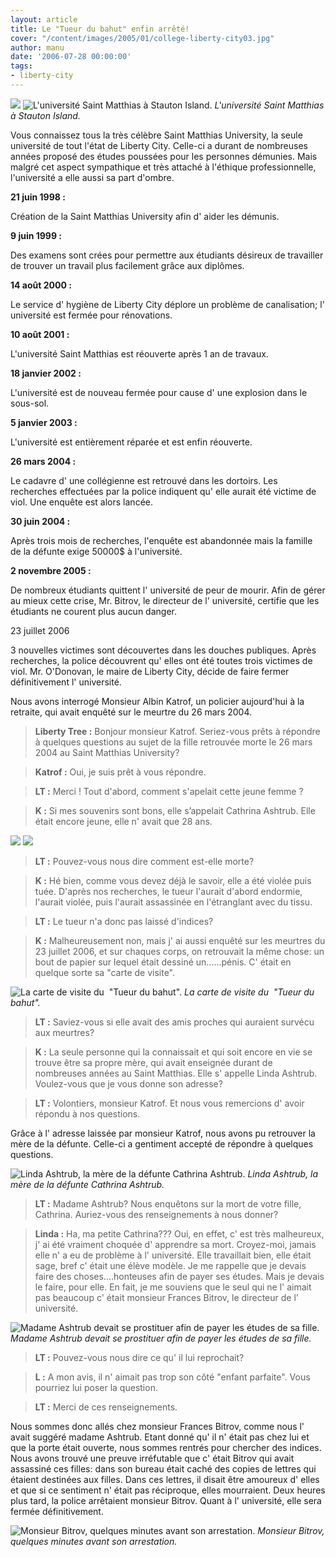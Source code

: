 ```yaml
---
layout: article
title: Le "Tueur du bahut" enfin arrêté!
cover: "/content/images/2005/01/college-liberty-city03.jpg"
author: manu
date: '2006-07-28 00:00:00'
tags:
- liberty-city
---
```


![](/content/images/2005/01/college-liberty-city02.jpg)
![L'université Saint Matthias à Stauton Island.](/content/images/2005/01/college-liberty-city.jpg)
_L'université Saint Matthias à Stauton Island._

Vous connaissez tous la très célèbre Saint Matthias University, la seule université de tout l'état de Liberty City. Celle-ci a durant de nombreuses années proposé des études poussées pour les personnes démunies. Mais malgré cet aspect sympathique et très attaché à l'éthique professionnelle, l'université a elle aussi sa part d'ombre.

**21 juin 1998 :**

Création de la Saint Matthias University afin d' aider les démunis.

**9 juin 1999 :**

Des examens sont crées pour permettre aux étudiants désireux de travailler de trouver un travail plus facilement grâce aux diplômes.

**14 août 2000 :**

Le service d' hygiène de Liberty City déplore un problème de canalisation; l' université est fermée pour rénovations.

**10 août 2001 :**

L'université Saint Matthias est réouverte après 1 an de travaux.

**18 janvier 2002 :**

L'université est de nouveau fermée pour cause d' une explosion dans le sous-sol.

**5 janvier 2003 :**

L'université est entièrement réparée et est enfin réouverte.

**26 mars 2004 :**

Le&nbsp;cadavre d' une collégienne est retrouvé dans les dortoirs. Les recherches effectuées par la police indiquent qu' elle aurait été victime de viol. Une enquête est alors lancée.

**30 juin 2004 :**

Après trois mois de recherches, l'enquête est abandonnée mais la famille de la défunte exige 50000$ à l'université.

**2 novembre 2005 :**

De nombreux étudiants quittent l' université de peur de mourir. Afin de gérer au mieux cette crise, Mr. Bitrov, le directeur de l' université, certifie que les étudiants ne courent plus aucun danger.

23 juillet 2006

3 nouvelles victimes sont découvertes dans les douches publiques. Après recherches, la police découvrent qu' elles ont été toutes trois victimes de viol. Mr. O'Donovan, le maire de Liberty City, décide de faire fermer définitivement l' université.

Nous avons interrogé Monsieur Albin Katrof, un policier aujourd'hui à la retraite, qui avait enquêté sur le meurtre du 26 mars 2004.

> **Liberty Tree :** Bonjour monsieur Katrof. Seriez-vous prêts à répondre à quelques questions au sujet de la fille retrouvée morte le 26 mars 2004 au Saint Matthias University?

> **Katrof :** Oui, je suis prêt à vous répondre.

> **LT :** Merci ! Tout d'abord, comment s'apelait cette jeune femme ?

> **K :** Si mes souvenirs sont bons, elle s’appelait Cathrina Ashtrub. Elle était encore jeune, elle n' avait que 28 ans.

![](/content/images/2005/01/collegien-liberty-city.jpg)
![](/content/images/2005/01/collegien-liberty-city02.jpg)

> **LT :** Pouvez-vous nous dire comment est-elle morte?

> **K :** Hé bien, comme vous devez déjà le savoir, elle a été violée puis tuée. D'après nos recherches, le tueur l'aurait d'abord endormie, l'aurait violée, puis l'aurait assassinée en l'étranglant avec du tissu.

> **LT :** Le tueur n'a donc pas laissé d'indices?

> **K :** Malheureusement non, mais j' ai aussi enquêté sur les meurtres du 23 juillet 2006, et sur chaques corps, on retrouvait la même chose: un bout de papier sur lequel était dessiné un......pénis. C' était en quelque sorte sa "carte de visite".

![La carte de visite du  "Tueur du bahut".](/content/images/2005/01/carnet-dessin-frauduleux.jpg)
_La carte de visite du  "Tueur du bahut"._

> **LT :** Saviez-vous si elle avait des amis proches qui auraient survécu aux meurtres?

> **K :** La seule personne qui la connaissait et qui soit encore en vie se trouve être sa propre mère, qui avait enseignée durant de nombreuses années au Saint Matthias. Elle s' appelle Linda Ashtrub. Voulez-vous que je vous donne son adresse?

> **LT :** Volontiers, monsieur Katrof. Et nous vous remercions d' avoir répondu à nos questions.

Grâce à l' adresse laissée par monsieur Katrof, nous avons pu retrouver la mère de la défunte. Celle-ci a gentiment accepté de répondre à quelques questions.

![Linda Ashtrub, la mère de la défunte Cathrina Ashtrub.](/content/images/2005/01/femme-ex-collegienne.jpg)
_Linda Ashtrub, la mère de la défunte Cathrina Ashtrub._

> **LT :** Madame Ashtrub? Nous enquêtons sur la mort de votre fille, Cathrina. Auriez-vous des renseignements à nous donner?

> **Linda :** Ha, ma petite Cathrina??? Oui, en effet, c' est très malheureux, j' ai été vraiment choquée d' apprendre sa mort. Croyez-moi, jamais elle n' a eu de problème à l' université. Elle travaillait bien, elle était sage, bref c' était une élève modèle. Je me rappelle que je devais faire des choses....honteuses afin de payer ses études. Mais je devais le faire, pour elle. En fait, je me souviens que le seul qui ne l' aimait pas beaucoup c' était monsieur Frances Bitrov, le directeur de l' université.

![Madame Ashtrub devait se prostituer afin de payer les études de sa fille.](/content/images/2005/01/prostitution-ann_es-90.jpg)
_Madame Ashtrub devait se prostituer afin de payer les études de sa fille._

> **LT :** Pouvez-vous nous dire ce qu' il lui reprochait?

> **L :** A mon avis, il n' aimait pas trop son côté "enfant parfaite". Vous pourriez lui poser la question.

> **LT :** Merci de ces renseignements.

Nous sommes donc allés chez monsieur Frances Bitrov, comme nous l' avait suggéré madame Ashtrub. Etant donné qu' il n' était pas chez lui et que la porte était ouverte, nous sommes rentrés pour chercher des indices. Nous avons trouvé une preuve irréfutable que c' était Bitrov qui avait assassiné ces filles: dans son bureau était caché des copies de&nbsp;lettres qui étaient destinées aux filles. Dans ces lettres, il disait être amoureux d' elles et que si ce sentiment n' était pas réciproque, elles mourraient.&nbsp;Deux heures plus tard, la police arrêtaient monsieur Bitrov. Quant à l' université, elle sera fermée définitivement.

![Monsieur Bitrov, quelques minutes avant son arrestation.](/content/images/2005/01/directeur-college-liberty.jpg)
_Monsieur Bitrov, quelques minutes avant son arrestation._